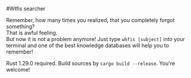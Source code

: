 #Wtfis searcher

Remember, how many times you realized, that you completely forgot something?  
That is awful feeling.  
But now it is not a problem anymore!
Just type `whfis [subject]` into your terminal and one of the best knowledge databases will help you to remember!  

Rust 1.29.0 required.
Build sources by `cargo build --release`.
You're welcome!
